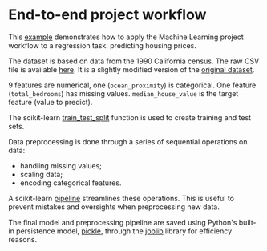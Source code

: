 # End-to-end project workflow

This [example](test_project_workflow.py) demonstrates how to apply the Machine Learning project workflow to a regression task: predicting housing prices.

The dataset is based on data from the 1990 California census. The raw CSV file is available [here](https://raw.githubusercontent.com/bpesquet/mlcourse/main/datasets/california_housing.csv). It is a slightly modified version of the [original dataset](https://www.dcc.fc.up.pt/%7Eltorgo/Regression/cal_housing.html).

9 features are numerical, one (`ocean_proximity`) is categorical. One feature (`total_bedrooms`) has missing values. `median_house_value` is the target feature (value to predict).

The scikit-learn [train_test_split](https://scikit-learn.org/stable/modules/generated/sklearn.model_selection.train_test_split.html) function is used to create training and test sets.

Data preprocessing is done through a series of sequential operations on data:

- handling missing values;
- scaling data;
- encoding categorical features.

A scikit-learn [pipeline](https://scikit-learn.org/stable/modules/compose.html#pipeline) streamlines these operations. This is useful to prevent mistakes and oversights when preprocessing new data.

The final model and preprocessing pipeline are saved using Python's built-in persistence model, [pickle](https://docs.python.org/3/library/pickle.html), through the [joblib](https://pypi.org/project/joblib/) library for efficiency reasons.
